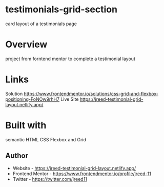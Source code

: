 # testimonials-grid-section

card layout of a testimonials page

# Overview

project from forntend mentor to complete a testimonial layout

# Links

Solution https://www.frontendmentor.io/solutions/css-grid-and-flexbox-positioning-FoNOw9rhH7
Live Site https://jreed-testimonial-grid-layout.netlify.app/

# Built with

semantic HTML
CSS Flexbox and Grid

## Author

- Website - https://jreed-testimonial-grid-layout.netlify.app/
- Frontend Mentor - https://www.frontendmentor.io/profile/jreed-11
- Twitter - https://twitter.com/jreed11
